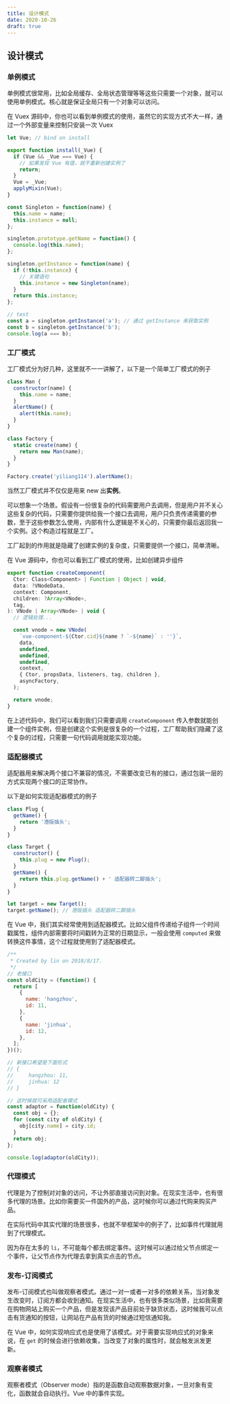 ```yaml
---
title: 设计模式
date: 2020-10-26
draft: true
---
```


## 设计模式

### 单例模式

单例模式很常用，比如全局缓存、全局状态管理等等这些只需要一个对象，就可以使用单例模式。核心就是保证全局只有一个对象可以访问。

在 Vuex 源码中，你也可以看到单例模式的使用，虽然它的实现方式不大一样，通过一个外部变量来控制只安装一次 Vuex

```js
let Vue; // bind on install

export function install(_Vue) {
  if (Vue && _Vue === Vue) {
    // 如果发现 Vue 有值，就不重新创建实例了
    return;
  }
  Vue = _Vue;
  applyMixin(Vue);
}
```

```js
const Singleton = function(name) {
  this.name = name;
  this.instance = null;
};

singleton.prototype.getName = function() {
  console.log(this.name);
};

singleton.getInstance = function(name) {
  if (!this.instance) {
    // 关键语句
    this.instance = new Singleton(name);
  }
  return this.instance;
};

// test
const a = singleton.getInstance('a'); // 通过 getInstance 来获取实例
const b = singleton.getInstance('b');
console.log(a === b);
```

### 工厂模式

工厂模式分为好几种，这里就不一一讲解了，以下是一个简单工厂模式的例子

```js
class Man {
  constructor(name) {
    this.name = name;
  }
  alertName() {
    alert(this.name);
  }
}

class Factory {
  static create(name) {
    return new Man(name);
  }
}

Factory.create('yiliang114').alertName();
```

当然工厂模式并不仅仅是用来 new 出**实例**。

可以想象一个场景。假设有一份很复杂的代码需要用户去调用，但是用户并不关心这些复杂的代码，只需要你提供给我一个接口去调用，用户只负责传递需要的参数，至于这些参数怎么使用，内部有什么逻辑是不关心的，只需要你最后返回我一个实例。这个构造过程就是工厂。

工厂起到的作用就是隐藏了创建实例的复杂度，只需要提供一个接口，简单清晰。

在 Vue 源码中，你也可以看到工厂模式的使用，比如创建异步组件

```js
export function createComponent(
  Ctor: Class<Component> | Function | Object | void,
  data: ?VNodeData,
  context: Component,
  children: ?Array<VNode>,
  tag,
): VNode | Array<VNode> | void {
  // 逻辑处理...

  const vnode = new VNode(
    `vue-component-${Ctor.cid}${name ? `-${name}` : ''}`,
    data,
    undefined,
    undefined,
    undefined,
    context,
    { Ctor, propsData, listeners, tag, children },
    asyncFactory,
  );

  return vnode;
}
```

在上述代码中，我们可以看到我们只需要调用 `createComponent` 传入参数就能创建一个组件实例，但是创建这个实例是很复杂的一个过程，工厂帮助我们隐藏了这个复杂的过程，只需要一句代码调用就能实现功能。

### 适配器模式

适配器用来解决两个接口不兼容的情况，不需要改变已有的接口，通过包装一层的方式实现两个接口的正常协作。

以下是如何实现适配器模式的例子

```js
class Plug {
  getName() {
    return '港版插头';
  }
}

class Target {
  constructor() {
    this.plug = new Plug();
  }
  getName() {
    return this.plug.getName() + ' 适配器转二脚插头';
  }
}

let target = new Target();
target.getName(); // 港版插头 适配器转二脚插头
```

在 Vue 中，我们其实经常使用到适配器模式。比如父组件传递给子组件一个时间戳属性，组件内部需要将时间戳转为正常的日期显示，一般会使用 `computed` 来做转换这件事情，这个过程就使用到了适配器模式。

```js
/**
 * Created by lin on 2018/8/17.
 */
// 老接口
const oldCity = (function() {
  return [
    {
      name: 'hangzhou',
      id: 11,
    },
    {
      name: 'jinhua',
      id: 12,
    },
  ];
})();

// 新接口希望是下面形式
// {
//     hangzhou: 11,
//     jinhua: 12
// }

// 这时候就可采用适配者模式
const adaptor = function(oldCity) {
  const obj = {};
  for (const city of oldCity) {
    obj[city.name] = city.id;
  }
  return obj;
};

console.log(adaptor(oldCity));
```

### 代理模式

代理是为了控制对对象的访问，不让外部直接访问到对象。在现实生活中，也有很多代理的场景。比如你需要买一件国外的产品，这时候你可以通过代购来购买产品。

在实际代码中其实代理的场景很多，也就不举框架中的例子了，比如事件代理就用到了代理模式。

因为存在太多的 `li`，不可能每个都去绑定事件。这时候可以通过给父节点绑定一个事件，让父节点作为代理去拿到真实点击的节点。

### 发布-订阅模式

发布-订阅模式也叫做观察者模式。通过一对一或者一对多的依赖关系，当对象发生改变时，订阅方都会收到通知。在现实生活中，也有很多类似场景，比如我需要在购物网站上购买一个产品，但是发现该产品目前处于缺货状态，这时候我可以点击有货通知的按钮，让网站在产品有货的时候通过短信通知我。

在 Vue 中，如何实现响应式也是使用了该模式。对于需要实现响应式的对象来说，在 `get` 的时候会进行依赖收集，当改变了对象的属性时，就会触发派发更新。

### 观察者模式

观察者模式（Observer mode）指的是函数自动观察数据对象，一旦对象有变化，函数就会自动执行。Vue 中的事件实现。
